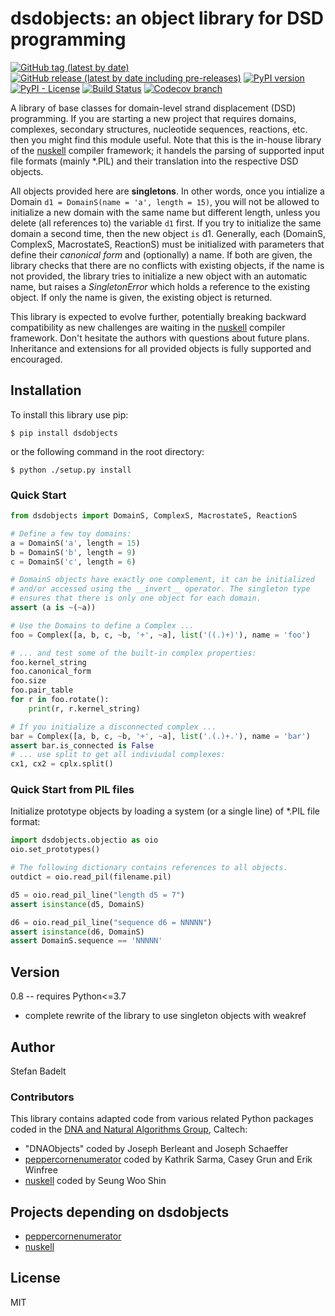 # dsdobjects: an object library for DSD programming

[![GitHub tag (latest by date)](https://img.shields.io/github/v/tag/dna-and-natural-algorithms-group/dsdobjects)](https://github.com/dna-and-natural-algorithms-group/dsdobjects/tags)
[![GitHub release (latest by date including pre-releases)](https://img.shields.io/github/v/release/dna-and-natural-algorithms-group/dsdobjects?include_prereleases)](https://github.com/dna-and-natural-algorithms-group/dsdobjects/releases)
[![PyPI version](https://badge.fury.io/py/dsdobjects.svg)](https://badge.fury.io/py/dsdobjects)
[![PyPI - License](https://img.shields.io/pypi/l/dsdobjects)](https://opensource.org/licenses/MIT)
[![Build Status](https://travis-ci.com/dna-and-natural-algorithms-group/dsdobjects.svg?branch=development)](https://travis-ci.com/github/dna-and-natural-algorithms-group/dsdobjects)
[![Codecov branch](https://img.shields.io/codecov/c/github/dna-and-natural-algorithms-group/dsdobjects/development)](https://codecov.io/gh/dna-and-natural-algorithms-group/dsdobjects)

A library of base classes for domain-level strand displacement (DSD)
programming.  If you are starting a new project that requires domains,
complexes, secondary structures, nucleotide sequences, reactions, etc.  then
you might find this module useful. Note that this is the in-house library of
the [nuskell] compiler framework; it handels the parsing of supported input file
formats (mainly \*.PIL) and their translation into the respective DSD objects.

All objects provided here are **singletons**. In other words, once you
intialize a Domain ``d1 = DomainS(name = 'a', length = 15)``, you will not be
allowed to initialize a new domain with the same name but different length,
unless you delete (all references to) the variable ``d1`` first. If you try to
initialize the same domain a second time, then the new object ``is`` d1.
Generally, each (DomainS, ComplexS, MacrostateS, ReactionS) must be initialized
with parameters that define their *canonical form* and (optionally) a name. If
both are given, the library checks that there are no conflicts with existing
objects, if the name is not provided, the library tries to initialize a new
object with an automatic name, but raises a *SingletonError* which holds a
reference to the existing object. If only the name is given, the existing
object is returned.

This library is expected to evolve further, potentially breaking backward
compatibility as new challenges are waiting in the [nuskell] compiler framework.
Don't hesitate the authors with questions about future plans. Inheritance and
extensions for all provided objects is fully supported and encouraged.

## Installation
To install this library use pip:
```
$ pip install dsdobjects
```
or the following command in the root directory:
```
$ python ./setup.py install
```

### Quick Start
```py
from dsdobjects import DomainS, ComplexS, MacrostateS, ReactionS
```

```py
# Define a few toy domains:
a = DomainS('a', length = 15)
b = DomainS('b', length = 9)
c = DomainS('c', length = 6)

# DomainS objects have exactly one complement, it can be initialized 
# and/or accessed using the __invert__ operator. The singleton type
# ensures that there is only one object for each domain.
assert (a is ~(~a))

# Use the Domains to define a Complex ...
foo = Complex([a, b, c, ~b, '+', ~a], list('((.)+)'), name = 'foo')

# ... and test some of the built-in complex properties:
foo.kernel_string
foo.canonical_form
foo.size
foo.pair_table
for r in foo.rotate():
    print(r, r.kernel_string)

# If you initialize a disconnected complex ... 
bar = Complex([a, b, c, ~b, '+', ~a], list('.(.)+.'), name = 'bar')
assert bar.is_connected is False
# ... use split to get all indiviudal complexes:
cx1, cx2 = cplx.split()
```

### Quick Start from PIL files
Initialize prototype objects by loading a system (or a single line) of \*.PIL
file format:

```py
import dsdobjects.objectio as oio
oio.set_prototypes()

# The following dictionary contains references to all objects.
outdict = oio.read_pil(filename.pil)

d5 = oio.read_pil_line("length d5 = 7")
assert isinstance(d5, DomainS)

d6 = oio.read_pil_line("sequence d6 = NNNNN")
assert isinstance(d6, DomainS)
assert DomainS.sequence == 'NNNNN'
```

## Version
0.8 -- requires Python<=3.7
  * complete rewrite of the library to use singleton objects with weakref

## Author
Stefan Badelt

### Contributors
This library contains adapted code from various related Python packages coded
in the [DNA and Natural Algorithms Group], Caltech:
  * "DNAObjects" coded by Joseph Berleant and Joseph Schaeffer 
  * [peppercornenumerator] coded by Kathrik Sarma, Casey Grun and Erik Winfree
  * [nuskell] coded by Seung Woo Shin

## Projects depending on dsdobjects
  * [peppercornenumerator]
  * [nuskell]

## License
MIT

[nuskell]: <http://www.github.com/DNA-and-Natural-Algorithms-Group/nuskell>
[peppercornenumerator]: <http://www.github.com/DNA-and-Natural-Algorithms-Group/peppercornenumerator>
[DNA and Natural Algorithms Group]: <http://dna.caltech.edu>

